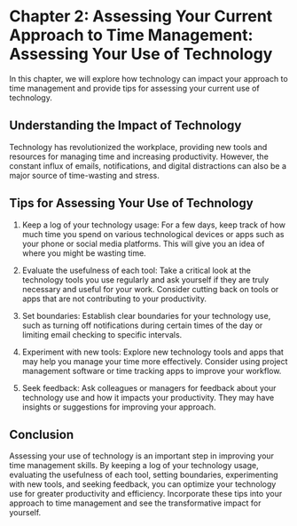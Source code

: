Chapter 2: Assessing Your Current Approach to Time Management: Assessing Your Use of Technology
===============================================================================================

In this chapter, we will explore how technology can impact your approach to time management and provide tips for assessing your current use of technology.

Understanding the Impact of Technology
--------------------------------------

Technology has revolutionized the workplace, providing new tools and resources for managing time and increasing productivity. However, the constant influx of emails, notifications, and digital distractions can also be a major source of time-wasting and stress.

Tips for Assessing Your Use of Technology
-----------------------------------------

1. Keep a log of your technology usage: For a few days, keep track of how much time you spend on various technological devices or apps such as your phone or social media platforms. This will give you an idea of where you might be wasting time.

2. Evaluate the usefulness of each tool: Take a critical look at the technology tools you use regularly and ask yourself if they are truly necessary and useful for your work. Consider cutting back on tools or apps that are not contributing to your productivity.

3. Set boundaries: Establish clear boundaries for your technology use, such as turning off notifications during certain times of the day or limiting email checking to specific intervals.

4. Experiment with new tools: Explore new technology tools and apps that may help you manage your time more effectively. Consider using project management software or time tracking apps to improve your workflow.

5. Seek feedback: Ask colleagues or managers for feedback about your technology use and how it impacts your productivity. They may have insights or suggestions for improving your approach.

Conclusion
----------

Assessing your use of technology is an important step in improving your time management skills. By keeping a log of your technology usage, evaluating the usefulness of each tool, setting boundaries, experimenting with new tools, and seeking feedback, you can optimize your technology use for greater productivity and efficiency. Incorporate these tips into your approach to time management and see the transformative impact for yourself.
